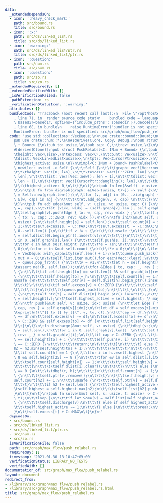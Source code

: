 ```yaml
---
data:
  _extendedDependsOn:
  - icon: ':heavy_check_mark:'
    path: src/bound.rs
    title: src/bound.rs
  - icon: ':x:'
    path: src/ds/linked_list.rs
    title: src/ds/linked_list.rs
  - icon: ':warning:'
    path: src/ds/linked_list/ptr.rs
    title: src/ds/linked_list/ptr.rs
  - icon: ':question:'
    path: src/num.rs
    title: src/num.rs
  - icon: ':question:'
    path: src/zo.rs
    title: src/zo.rs
  _extendedRequiredBy: []
  _extendedVerifiedWith: []
  _isVerificationFailed: false
  _pathExtension: rs
  _verificationStatusIcon: ':warning:'
  attributes: {}
  bundledCode: "Traceback (most recent call last):\n  File \"/opt/hostedtoolcache/Python/3.9.1/x64/lib/python3.9/site-packages/onlinejudge_verify/documentation/build.py\"\
    , line 71, in _render_source_code_stat\n    bundled_code = language.bundle(stat.path,\
    \ basedir=basedir, options={'include_paths': [basedir]}).decode()\n  File \"/opt/hostedtoolcache/Python/3.9.1/x64/lib/python3.9/site-packages/onlinejudge_verify/languages/user_defined.py\"\
    , line 68, in bundle\n    raise RuntimeError('bundler is not specified: {}'.format(path.as_posix()))\n\
    RuntimeError: bundler is not specified: src/graph/max_flow/push_relabel.rs\n"
  code: "use std::collections::VecDeque;\n\nuse crate::bound::Bound;\nuse crate::ds::linked_list::ptr::*;\n\
    pub use crate::num::*;\n\n#[derive(Clone, Copy, Debug)]\npub struct Edge<C: INum\
    \ + Bound> {\n\tpub to: usize,\n\tpub cap: C,\n\trev: usize,\n}\n\n/// O(V^2E)\n\
    #[derive(Clone)]\npub struct PushRelabel<C: INum + Bound> {\n\tpub graph: Vec<Vec<Edge<C>>>,\n\
    \theight: Vec<usize>,\n\texcess: Vec<C>,\n\tcount: Vec<usize>,\n\tlist: Vec<Vec<usize>>,\n\
    \tdlist: Vec<LinkedList<usize>>,\n\tptr: Vec<CursorPtr<usize>>,\n\thighest: usize,\n\
    \thighest_active: usize,\n}\n\nimpl<C: INum + Bound> PushRelabel<C> {\n\tpub fn\
    \ new(len: usize) -> Self {\n\t\tSelf {\n\t\t\tgraph: vec![Vec::new(); len],\n\
    \t\t\theight: vec![0; len],\n\t\t\texcess: vec![C::ZERO; len],\n\t\t\tcount: vec![0;\
    \ len],\n\t\t\tlist: vec![Vec::new(); len + 1],\n\t\t\tdlist: vec![LinkedList::new();\
    \ len + 1],\n\t\t\tptr: vec![CursorPtr::dangling(); len],\n\t\t\thighest: 0,\n\
    \t\t\thighest_active: 0,\n\t\t}\n\t}\n\tpub fn len(&self) -> usize {\n\t\tself.graph.len()\n\
    \t}\n\tpub fn from_digraph(graph: &[Vec<(usize, C)>]) -> Self {\n\t\tlet mut ret\
    \ = Self::new(graph.len());\n\t\tfor (v, adj) in (0..).zip(graph) {\n\t\t\tfor\
    \ &(w, cap) in adj {\n\t\t\t\tret.add_edge(v, w, cap);\n\t\t\t}\n\t\t}\n\t\tret\n\
    \t}\n\tpub fn add_edge(&mut self, v: usize, w: usize, cap: C) {\n\t\t// dbg!(v,\
    \ w, cap);\n\t\tlet (vidx, widx) = (self.graph[v].len(), self.graph[w].len());\n\
    \t\tself.graph[v].push(Edge { to: w, cap, rev: widx });\n\t\tself.graph[w].push(Edge\
    \ { to: v, cap: C::ZERO, rev: vidx });\n\t}\n\tfn init(&mut self, s: usize, t:\
    \ usize) {\n\t\tself.height[s] = self.len();\n\t\tself.count[0] = self.len() -\
    \ 1;\n\t\tself.excess[s] = C::MAX;\n\t\tself.excess[t] = -C::MAX;\n\t\tfor v in\
    \ 0..self.len() {\n\t\t\tif v != s {\n\t\t\t\tunsafe {\n\t\t\t\t\tself.ptr[v]\
    \ = self.dlist[0].begin_ptr().insert(v);\n\t\t\t\t}\n\t\t\t}\n\t\t}\n\t\tfor i\
    \ in 0..self.graph[s].len() {\n\t\t\tself.push(s, i);\n\t\t}\n\t\tlet len = self.len();\n\
    \t\tfor e in &mut self.height {\n\t\t\t*e = len;\n\t\t}\n\t\tself.height[t] =\
    \ 0;\n\t\tfor e in &mut self.count {\n\t\t\t*e = 0;\n\t\t}\n\t\tlet mut queue\
    \ = VecDeque::with_capacity(self.len() + 1);\n\t\tqueue.push_back(t);\n\t\tlet\
    \ mut v = 0;\n\t\tself.list.iter_mut().for_each(Vec::clear);\n\t\twhile let Some(v1)\
    \ = queue.pop_front() {\n\t\t\tv = v1;\n\t\t\tlet h = self.height[v] + 1;\n\t\t\
    \tassert_ne!(h, self.len());\n\t\t\tfor &Edge { to, cap: _, rev } in &self.graph[v]\
    \ {\n\t\t\t\tif self.height[to] == self.len() && self.graph[to][rev].cap > C::ZERO\
    \ {\n\t\t\t\t\tself.height[to] = h;\n\t\t\t\t\tself.count[h] += 1;\n\t\t\t\t\t\
    unsafe {\n\t\t\t\t\t\tself.ptr[v] = self.dlist[h].begin_ptr().insert(v);\n\t\t\
    \t\t\t}\n\t\t\t\t\tif self.excess[v] > C::ZERO {\n\t\t\t\t\t\tself.list[h].push(v);\n\
    \t\t\t\t\t}\n\t\t\t\t\tqueue.push_back(to);\n\t\t\t\t}\n\t\t\t}\n\t\t}\n\t\tunsafe\
    \ {\n\t\t\tself.ptr[t] = self.dlist[0].begin_ptr().insert(t);\n\t\t}\n\t\tself.highest\
    \ = self.height[v];\n\t\tself.highest_active = self.highest; // may not be active\n\
    \t}\n\tfn push(&mut self, v: usize, idx: usize) {\n\t\tlet Edge { to, ref mut\
    \ cap, rev } = self.graph[v][idx];\n\t\tlet df = self.excess[v].min(*cap);\n\t\
    \teprintln!(\"{} to {} by {}\", v, to, df);\n\t\t*cap -= df;\n\t\tself.graph[to][rev].cap\
    \ += df;\n\t\tself.excess[v] -= df;\n\t\tself.excess[to] += df;\n\t\tif self.excess[to]\
    \ > C::ZERO && self.excess[to] <= df {\n\t\t\tself.list[self.height[to]].push(to);\n\
    \t\t}\n\t}\n\tfn discharge(&mut self, v: usize) {\n\t\tdbg!(v);\n\t\tlet mut h2\
    \ = self.len();\n\t\tfor i in 0..self.graph[v].len() {\n\t\t\tlet Edge { to, cap,\
    \ rev: _ } = self.graph[v][i];\n\t\t\tif cap > C::ZERO {\n\t\t\t\tif self.height[v]\
    \ == self.height[to] + 1 {\n\t\t\t\t\tself.push(v, i);\n\t\t\t\t\tif self.excess[v]\
    \ == C::ZERO {\n\t\t\t\t\t\treturn;\n\t\t\t\t\t}\n\t\t\t\t} else {\n\t\t\t\t\t\
    h2 = h2.min(self.height[to] + 1);\n\t\t\t\t}\n\t\t\t}\n\t\t}\n\t\tlet h = self.height[v];\n\
    \t\tif self.count[h] == 1 {\n\t\t\tfor i in h..=self.highest {\n\t\t\t\tif i ==\
    \ 8 && self.height[25] == 8 {}\n\t\t\t\tfor &v in self.dlist[i].iter() {\n\t\t\
    \t\t\tself.count[self.height[v]] -= 1;\n\t\t\t\t\tself.height[v] = self.len();\n\
    \t\t\t\t}\n\t\t\t\tself.dlist[i].clear();\n\t\t\t}\n\t\t} else {\n\t\t\tif self.count[h]\
    \ == 0 {\n\t\t\t\tdbg!(v, h);\n\t\t\t}\n\t\t\tself.count[h] -= 1;\n\t\t\tunsafe\
    \ {\n\t\t\t\tself.ptr[v].remove();\n\t\t\t}\n\t\t\tself.height[v] = h2;\n\t\t\t\
    self.count[h2] += 1;\n\t\t\tunsafe {\n\t\t\t\tself.ptr[v] = self.dlist[h2].begin_ptr().insert(v);\n\
    \t\t\t}\n\t\t\tif h2 != self.len() {\n\t\t\t\tself.highest_active = h2;\n\t\t\t\
    \tself.highest = self.highest.max(h2);\n\t\t\t\tself.list[h2].push(v);\n\t\t\t\
    }\n\t\t}\n\t}\n\tpub fn solve(&mut self, s: usize, t: usize) -> C {\n\t\tself.init(s,\
    \ t);\n\t\tloop {\n\t\t\tif let Some(v) = self.list[self.highest_active].pop()\
    \ {\n\t\t\t\tself.discharge(v);\n\t\t\t} else if self.highest_active > 0 {\n\t\
    \t\t\tself.highest_active -= 1;\n\t\t\t} else {\n\t\t\t\tbreak;\n\t\t\t}\n\t\t\
    }\n\t\tself.excess[t] + C::MAX\n\t}\n}\n"
  dependsOn:
  - src/bound.rs
  - src/ds/linked_list.rs
  - src/ds/linked_list/ptr.rs
  - src/num.rs
  - src/zo.rs
  isVerificationFile: false
  path: src/graph/max_flow/push_relabel.rs
  requiredBy: []
  timestamp: '2021-01-30 13:10:47+09:00'
  verificationStatus: LIBRARY_NO_TESTS
  verifiedWith: []
documentation_of: src/graph/max_flow/push_relabel.rs
layout: document
redirect_from:
- /library/src/graph/max_flow/push_relabel.rs
- /library/src/graph/max_flow/push_relabel.rs.html
title: src/graph/max_flow/push_relabel.rs
---
```

